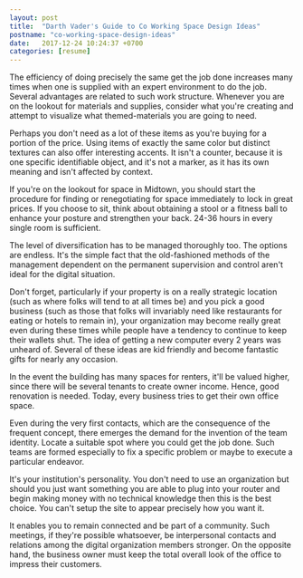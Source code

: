```yaml
---
layout: post
title:  "Darth Vader's Guide to Co Working Space Design Ideas"
postname: "co-working-space-design-ideas"
date:   2017-12-24 10:24:37 +0700
categories: [resume]
---
```

The efficiency of doing precisely the same get the job done increases many times when one is supplied with an expert environment to do the job. Several advantages are related to such work structure. Whenever you are on the lookout for materials and supplies, consider what you're creating and attempt to visualize what themed-materials you are going to need.

Perhaps you don't need as a lot of these items as you're buying for a portion of the price. Using items of exactly the same color but distinct textures can also offer interesting accents. It isn't a counter, because it is one specific identifiable object, and it's not a marker, as it has its own meaning and isn't affected by context.

If you're on the lookout for space in Midtown, you should start the procedure for finding or renegotiating for space immediately to lock in great prices. If you choose to sit, think about obtaining a stool or a fitness ball to enhance your posture and strengthen your back. 24-36 hours in every single room is sufficient.

The level of diversification has to be managed thoroughly too. The options are endless. It's the simple fact that the old-fashioned methods of the management dependent on the permanent supervision and control aren't ideal for the digital situation.

Don't forget, particularly if your property is on a really strategic location (such as where folks will tend to at all times be) and you pick a good business (such as those that folks will invariably need like restaurants for eating or hotels to remain in), your organization may become really great even during these times while people have a tendency to continue to keep their wallets shut. The idea of getting a new computer every 2 years was unheard of. Several of these ideas are kid friendly and become fantastic gifts for nearly any occasion.

In the event the building has many spaces for renters, it'll be valued higher, since there will be several tenants to create owner income. Hence, good renovation is needed. Today, every business tries to get their own office space.

Even during the very first contacts, which are the consequence of the frequent concept, there emerges the demand for the invention of the team identity. Locate a suitable spot where you could get the job done. Such teams are formed especially to fix a specific problem or maybe to execute a particular endeavor.

It's your institution's personality. You don't need to use an organization but should you just want something you are able to plug into your router and begin making money with no technical knowledge then this is the best choice. You can't setup the site to appear precisely how you want it.

It enables you to remain connected and be part of a community. Such meetings, if they're possible whatsoever, be interpersonal contacts and relations among the digital organization members stronger. On the opposite hand, the business owner must keep the total overall look of the office to impress their customers.
